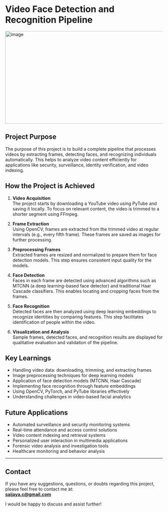 # Video Face Detection and Recognition Pipeline
<img width="511" height="296" alt="image" src="https://github.com/user-attachments/assets/57c02b06-1f74-417c-b26b-d17b8572fcd1" />


## Project Purpose

The purpose of this project is to build a complete pipeline that processes videos by extracting frames, detecting faces, and recognizing individuals automatically. This helps to analyze video content efficiently for applications like security, surveillance, identity verification, and video indexing.

## How the Project is Achieved

1. **Video Acquisition**  
   The project starts by downloading a YouTube video using PyTube and saving it locally. To focus on relevant content, the video is trimmed to a shorter segment using FFmpeg.

2. **Frame Extraction**  
   Using OpenCV, frames are extracted from the trimmed video at regular intervals (e.g., every fifth frame). These frames are saved as images for further processing.

3. **Preprocessing Frames**  
   Extracted frames are resized and normalized to prepare them for face detection models. This step ensures consistent input quality for the models.

4. **Face Detection**  
   Faces in each frame are detected using advanced algorithms such as MTCNN (a deep learning-based face detector) and traditional Haar Cascade classifiers. This enables locating and cropping faces from the frames.

5. **Face Recognition**  
   Detected faces are then analyzed using deep learning embeddings to recognize identities by comparing features. This step facilitates identification of people within the video.

6. **Visualization and Analysis**  
   Sample frames, detected faces, and recognition results are displayed for qualitative evaluation and validation of the pipeline.

## Key Learnings

- Handling video data: downloading, trimming, and extracting frames  
- Image preprocessing techniques for deep learning models  
- Application of face detection models (MTCNN, Haar Cascade)  
- Implementing face recognition through feature embeddings  
- Using OpenCV, PyTorch, and PyTube libraries effectively  
- Understanding challenges in video-based facial analytics  

## Future Applications

- Automated surveillance and security monitoring systems  
- Real-time attendance and access control solutions  
- Video content indexing and retrieval systems  
- Personalized user interaction in multimedia applications  
- Forensic video analysis and investigation tools  
- Healthcare monitoring and behavior analysis  

---

## Contact

If you have any suggestions, questions, or doubts regarding this project, please feel free to contact me at:  
**saijaya.c@gmail.com**

I would be happy to discuss and assist further!
